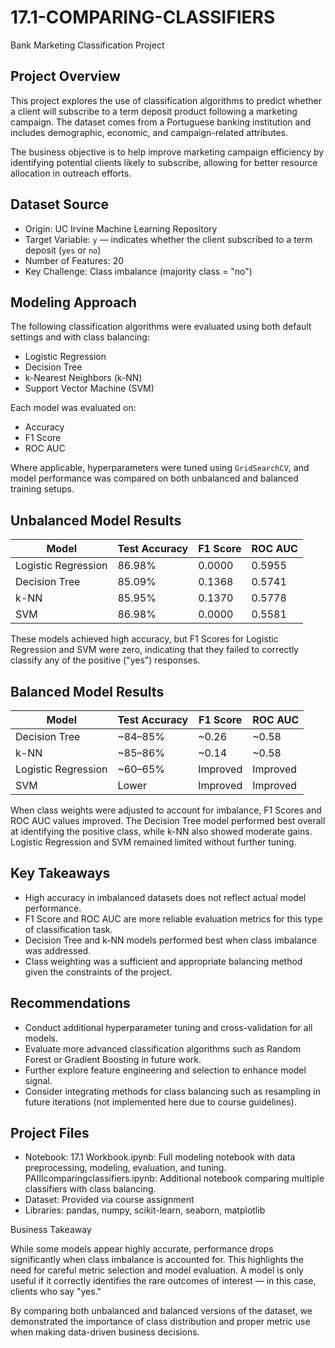 # 17.1-COMPARING-CLASSIFIERS

Bank Marketing Classification Project

## Project Overview

This project explores the use of classification algorithms to predict whether a client will subscribe to a term deposit product following a marketing campaign. The dataset comes from a Portuguese banking institution and includes demographic, economic, and campaign-related attributes.

The business objective is to help improve marketing campaign efficiency by identifying potential clients likely to subscribe, allowing for better resource allocation in outreach efforts.

## Dataset Source

* Origin: UC Irvine Machine Learning Repository
* Target Variable: `y` — indicates whether the client subscribed to a term deposit (`yes` or `no`)
* Number of Features: 20
* Key Challenge: Class imbalance (majority class = "no")

## Modeling Approach

The following classification algorithms were evaluated using both default settings and with class balancing:

* Logistic Regression
* Decision Tree
* k-Nearest Neighbors (k-NN)
* Support Vector Machine (SVM)

Each model was evaluated on:

* Accuracy
* F1 Score
* ROC AUC

Where applicable, hyperparameters were tuned using `GridSearchCV`, and model performance was compared on both unbalanced and balanced training setups.

## Unbalanced Model Results

| Model               | Test Accuracy | F1 Score | ROC AUC |
| ------------------- | ------------- | -------- | ------- |
| Logistic Regression | 86.98%        | 0.0000   | 0.5955  |
| Decision Tree       | 85.09%        | 0.1368   | 0.5741  |
| k-NN                | 85.95%        | 0.1370   | 0.5778  |
| SVM                 | 86.98%        | 0.0000   | 0.5581  |

These models achieved high accuracy, but F1 Scores for Logistic Regression and SVM were zero, indicating that they failed to correctly classify any of the positive ("yes") responses.

## Balanced Model Results

| Model               | Test Accuracy | F1 Score | ROC AUC  |
| ------------------- | ------------- | -------- | -------- |
| Decision Tree       | \~84–85%      | \~0.26   | \~0.58   |
| k-NN                | \~85–86%      | \~0.14   | \~0.58   |
| Logistic Regression | \~60–65%      | Improved | Improved |
| SVM                 | Lower         | Improved | Improved |

When class weights were adjusted to account for imbalance, F1 Scores and ROC AUC values improved. The Decision Tree model performed best overall at identifying the positive class, while k-NN also showed moderate gains. Logistic Regression and SVM remained limited without further tuning.

## Key Takeaways

* High accuracy in imbalanced datasets does not reflect actual model performance.
* F1 Score and ROC AUC are more reliable evaluation metrics for this type of classification task.
* Decision Tree and k-NN models performed best when class imbalance was addressed.
* Class weighting was a sufficient and appropriate balancing method given the constraints of the project.

## Recommendations

* Conduct additional hyperparameter tuning and cross-validation for all models.
* Evaluate more advanced classification algorithms such as Random Forest or Gradient Boosting in future work.
* Further explore feature engineering and selection to enhance model signal.
* Consider integrating methods for class balancing such as resampling in future iterations (not implemented here due to course guidelines).

## Project Files

* Notebook: 17.1 Workbook.ipynb: Full modeling notebook with data preprocessing, modeling, evaluation, and tuning. 
            PAIIIcomparingclassifiers.ipynb: Additional notebook comparing multiple classifiers with class balancing.
* Dataset: Provided via course assignment
* Libraries: pandas, numpy, scikit-learn, seaborn, matplotlib

Business Takeaway

While some models appear highly accurate, performance drops significantly when class imbalance is accounted for. This highlights the need for careful metric selection and model evaluation. A model is only useful if it correctly identifies the rare outcomes of interest — in this case, clients who say "yes."

By comparing both unbalanced and balanced versions of the dataset, we demonstrated the importance of class distribution and proper metric use when making data-driven business decisions.
